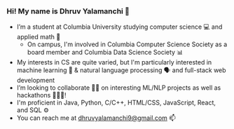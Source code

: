 ### Hi! My name is Dhruv Yalamanchi 👋

- I’m a student at Columbia University studying computer science 💻 and applied math 🔢
   - On campus, I'm involved in Columbia Computer Science Society as a board member and Columbia Data Science Society 📊
- My interests in CS are quite varied, but I'm particularly interested in machine learning 🧠 & natural language processing 🗣️ and full-stack web development 
- I’m looking to collaborate 🤝🏽 on interesting ML/NLP projects as well as hackathons 👨🏽‍💻!
- I'm proficient in Java, Python, C/C++, HTML/CSS, JavaScript, React, and SQL ⚙️
- You can reach me at <dhruvyalamanchi9@gmail.com> 📫

